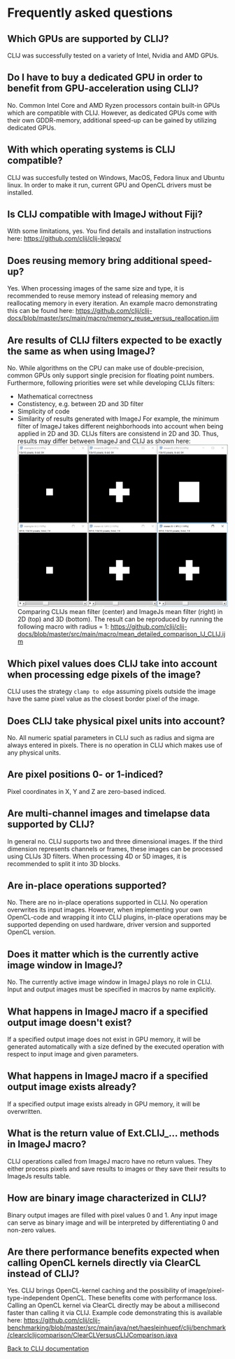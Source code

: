 # Frequently asked questions

## Which GPUs are supported by CLIJ?
CLIJ was successfully tested on a variety of Intel, Nvidia and AMD GPUs.

## Do I have to buy a dedicated GPU in order to benefit from GPU-acceleration using CLIJ?
No. Common Intel Core and AMD Ryzen processors contain built-in GPUs which are compatible with CLIJ. However, as dedicated GPUs come with their own GDDR-memory, additional speed-up can be gained by utilizing dedicated GPUs.

## With which operating systems is CLIJ compatible?
CLIJ was succesfully tested on Windows, MacOS, Fedora linux and Ubuntu linux. In order to make it run, current GPU and OpenCL drivers must be installed.

## Is CLIJ compatible with ImageJ without Fiji?
With some limitations, yes. You find details and installation instructions here:
https://github.com/clij/clij-legacy/

## Does reusing memory bring additional speed-up?
Yes. When processing images of the same size and type, it is recommended to reuse memory instead of releasing memory and reallocating memory in every iteration. An example macro demonstrating this can be found here:
https://github.com/clij/clij-docs/blob/master/src/main/macro/memory_reuse_versus_reallocation.ijm

## Are results of CLIJ filters expected to be exactly the same as when using ImageJ?
No. While algorithms on the CPU can make use of double-precision, common GPUs only support single precision for floating point numbers. Furthermore, following priorities were set while developing CLIJs filters:
* Mathematical correctness
* Constistency, e.g. between 2D and 3D filter
* Simplicity of code
* Similarity of results generated with ImageJ
For example, the minimum filter of ImageJ takes different neighborhoods into account when being applied in 2D and 3D. CLIJs filters are consistend in 2D and 3D. Thus, results may differ between ImageJ and CLIJ as shown here:
![Image](images/mean_filter_comparison_r1.png)
Comparing CLIJs mean filter (center) and ImageJs mean filter (right) in 2D (top) and 3D (bottom). The result can be reproduced by running the following macro with radius = 1:
https://github.com/clij/clij-docs/blob/master/src/main/macro/mean_detailed_comparison_IJ_CLIJ.ijm

## Which pixel values does CLIJ take into account when processing edge pixels of the image?
CLIJ uses the strategy `clamp to edge` assuming pixels outside the image have the same pixel value as the closest border pixel of the image.

## Does CLIJ take physical pixel units into account?
No. All numeric spatial parameters in CLIJ such as radius and sigma are always entered in pixels. There is no operation in CLIJ which makes use of any physical units.

## Are pixel positions 0- or 1-indiced?
Pixel coordinates in X, Y and Z are zero-based indiced.

## Are multi-channel images and timelapse data supported by CLIJ?
In general no. CLIJ supports two and three dimensional images. If the third dimension represents channels or frames, these images can be processed using CLIJs 3D filters. When processing 4D or 5D images, it is recommended to split it into 3D blocks.

## Are in-place operations supported?
No. There are no in-place operations supported in CLIJ. No operation overwrites its input images. However, when implementing your own OpenCL-code and wrapping it into CLIJ plugins, in-place operations may be supported depending on used hardware, driver version and supported OpenCL version.

## Does it matter which is the currently active image window in ImageJ?
No. The currently active image window in ImageJ plays no role in CLIJ. Input and output images must be specified in macros by name explicitly.

## What happens in ImageJ macro if a specified output image doesn't exist?
If a specified output image does not exist in GPU memory, it will be generated automatically with a size defined by the executed operation with respect to input image and given parameters.

## What happens in ImageJ macro if a specified output image exists already?
If a specified output image exists already in GPU memory, it will be overwritten.

## What is the return value of Ext.CLIJ_... methods in ImageJ macro?
CLIJ operations called from ImageJ macro have no return values. They either process pixels and save results to images or they save their results to ImageJs results table.

## How are binary image characterized in CLIJ?
Binary output images are filled with pixel values 0 and 1. Any input image can serve as binary image and will be interpreted by differentiating 0 and non-zero values.

## Are there performance benefits expected when calling OpenCL kernels directly via ClearCL instead of CLIJ?
Yes. CLIJ brings OpenCL-kernel caching and the possibility of image/pixel-type-independent OpenCL. These benefits come with performance loss. Calling an OpenCL kernel via ClearCL directly may be about a millisecond faster than calling it via CLIJ. Example code demonstrating this is available here:
https://github.com/clij/clij-benchmarking/blob/master/src/main/java/net/haesleinhuepf/clij/benchmark/clearclclijcomparison/ClearCLVersusCLIJComparison.java


[Back to CLIJ documentation](https://clij.github.io/)


